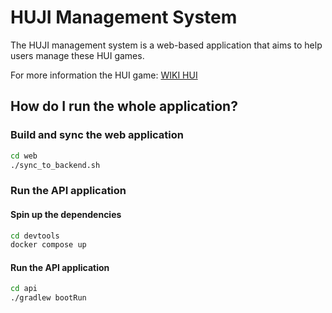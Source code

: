 # HUJI Management System
The HUJI management system is a web-based application that aims to help users manage these HUI games.

For more information the HUI game: [WIKI HUI](https://vi.wikipedia.org/wiki/Ch%C6%A1i_h%E1%BB%A5i)

## How do I run the whole application?
### Build and sync the web application
```sh
cd web
./sync_to_backend.sh
```

### Run the API application
#### Spin up the dependencies
```sh
cd devtools
docker compose up
```

#### Run the API application
```sh
cd api
./gradlew bootRun
```